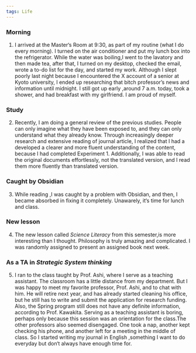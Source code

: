```yaml
---  
tags: Life
---  
```

### Morning 
1. I arrived at the Master‘s Room at 9:30, as part of my routine (what I do every morning). I turned on the air conditioner and put my lunch box into the refrigerator. While the water was boiling,I went to the lavatory and then made tea, after that, I turned on my desktop, checked the email, wrote a to-do list for the day, and started my work. Although I slept poorly last night because I encountered the X account of a senior at Kyoto university, I ended up researching that bitch professor’s news and information until midnight. I still got up early ,around 7 a.m. today, took a shower, and had breakfast with my girlfriend. I am proud of myself.

### Study
2. Recently, I am doing a general review of the previous studies. People can only imagine what they have been exposed to, and they can only understand what they already know. Through increasingly deeper research and extensive reading of journal article, I realized that I had a developed a clearer and more fluent understanding of the content, because I had completed Experiment 1. Additionally, I was able to read the original documents effortlessly, not the translated version, and I read them more fluently than translated version.

### Caught by Obsidian 
3. While reading ,I was caught by a problem with Obsidian, and then, I became absorbed in fixing it completely. Unawarely, it‘s time for lunch and class.

### New lesson
4. The new lesson called *Science Literacy* from this semester,is more interesting than I thought. Philosophy is truly amazing and complicated. I was randomly assigned to present an assigned book next week.

### As a TA in *Strategic System thinking*
5. I ran to the class taught by Prof. Ashi, where I serve as a teaching assistant. The classroom has a little distance from my department. But I was happy to meet my favorite professor, Prof. Ashi, and  to chat with him. He will retire next year, and has already started cleaning his office, but he still has to write and submit the application for research funding. Also, the Spring program still does not have any definite information, according to Prof. Kawakita. Serving as a teaching assistant is boring, perhaps only because this session was an orientation for the class.The other professors also seemed disengaged.  One took a nap,  another kept checking his phone, and another left for a meeting in the middle of class. So I started writing my journal in English ,something I want to do everyday but don‘t always have enough time for.
